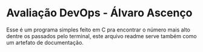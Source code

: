 # Avaliação DevOps - Álvaro Ascenço

Esse é um programa simples feito em C pra encontrar o número mais alto dentre os passados pelo terminal, este arquivo readme
serve também como um artefato de documentação.
